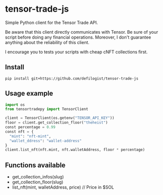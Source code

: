 # tensor-trade-js

Simple Python client for the Tensor Trade API.

Be aware that this client directly communicates with Tensor. Be sure of your
script before doing any financial operations. Moreover, I don't guarantee
anything about the reliability of this client.

I encourage you to tests your scripts with cheap cNFT collections first.


## Install

```
pip install git+https://github.com/defilogist/tensor-trade-js
```

## Usage example

```python
import os
from tensortradepy import TensorClient

client = TensorClient(os.getenv("TENSOR_API_KEY"))
floor = client.get_collection_floor("theheist")
const percentage = 0.99
const nft = {
  "mint": "nft-mint",
  "wallet_ddress": "wallet-address"
}
client.list_nft(nft.mint, nft.walletAddress, floor * percentage)
```

## Functions available

* get\_collection\_infos(slug)
* get\_collection\_floor(slug)
* list\_nft(mint, walletAddress, price) // Price in $SOL
